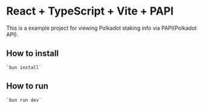 # React + TypeScript + Vite + PAPI

This is a example project for viewing Polkadot staking info via PAPI(Polkadot API).

## How to install
    `bun install`

## How to run
    `bun run dev`





